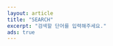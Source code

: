 ```yaml
---
layout: article
title: "SEARCH"
excerpt: "검색할 단어를 입력해주세요."
ads: true
---
```

<html>
<script>
  (function() {
    var cx = '000761941631299476200:yr0m9yke2zq';
    var gcse = document.createElement('script');
    gcse.type = 'text/javascript';
    gcse.async = true;
    gcse.src = (document.location.protocol == 'https:' ? 'https:' : 'http:') +
        '//cse.google.com/cse.js?cx=' + cx;
    var s = document.getElementsByTagName('script')[0];
    s.parentNode.insertBefore(gcse, s);
  })();
</script>
<gcse:search></gcse:search>
</html>
